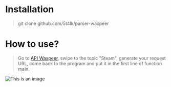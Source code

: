 # Installation
> git clone github.com/5t4lk/parser-waxpeer
# How to use?
> Go to [API Waxpeer](https://api.waxpeer.com/docs/#/), swipe to the topic "Steam", generate your request URL, come back to the program and put it in the first line of function main.

![This is an image](https://yt3.ggpht.com/pTe1waId_oJINiD0KuHlB1K2T4i6ydEGVFtNA4f_K8XdMWnKGPuXqHNnebZANiaZo6sRqqix_Q=s900-c-k-c0x00ffffff-no-rj)
